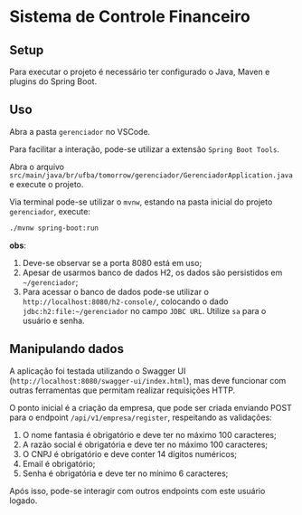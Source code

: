 # Sistema de Controle Financeiro

## Setup

Para executar o projeto é necessário ter configurado o Java, Maven e plugins do Spring Boot.

## Uso

Abra a pasta `gerenciador` no VSCode.

Para facilitar a interação, pode-se utilizar a extensão `Spring Boot Tools`.

Abra o arquivo `src/main/java/br/ufba/tomorrow/gerenciador/GerenciadorApplication.java` e execute o projeto.

Via terminal pode-se utilizar o `mvnw`, estando na pasta inicial do projeto `gerenciador`, execute:

```bash
./mvnw spring-boot:run
```

**obs**: 

1. Deve-se observar se a porta 8080 está em uso;
2. Apesar de usarmos banco de dados H2, os dados são persistidos em `~/gerenciador`;
3. Para acessar o banco de dados pode-se utilizar o `http://localhost:8080/h2-console/`, colocando o dado `jdbc:h2:file:~/gerenciador` no campo `JDBC URL`. Utilize `sa` para o usuário e senha.

## Manipulando dados

A aplicação foi testada utilizando o Swagger UI (`http://localhost:8080/swagger-ui/index.html`), mas deve funcionar com outras ferramentas que permitam realizar requisições HTTP.

O ponto inicial é a criação da empresa, que pode ser criada enviando POST para o endpoint `/api/v1/empresa/register`, respeitando as validações:

1. O nome fantasia é obrigatório e deve ter no máximo 100 caracteres;
2. A razão social é obrigatória e deve ter no máximo 100 caracteres;
3. O CNPJ é obrigatório e deve conter 14 dígitos numéricos;
4. Email é obrigatório;
5. Senha é obrigatória e deve ter no mínimo 6 caracteres;

Após isso, pode-se interagir com outros endpoints com este usuário logado.
